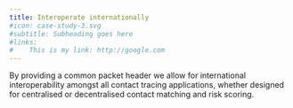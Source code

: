```yaml
---
title: Interoperate internationally
#icon: case-study-3.svg
#subtitle: Subheading goes here
#links:
#    This is my link: http://google.com
---
```

By providing a common packet header we allow for international interoperability amongst all contact tracing applications, whether designed for centralised or decentralised contact matching and risk scoring.